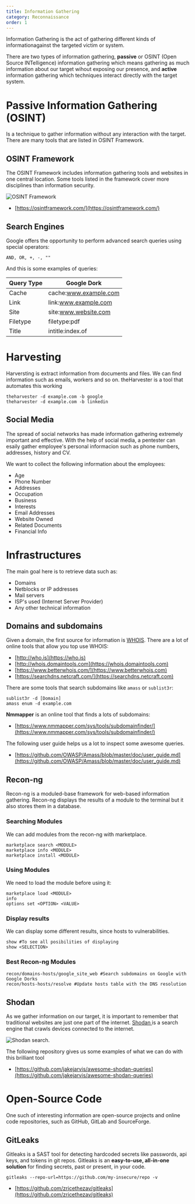 ```yaml
---
title: Information Gathering
category: Reconnaissance
order: 1
---
```


Information Gathering is the act of gathering different kinds of informationagainst the targeted victim or system.

There are two types of information gathering, **passive** or OSINT (Open Source INTelligence) information gathering which means gathering as much information about our target wihout exposing our presence, and **active** information gathering which techniques interact directly with the target system.

# Passive Information Gathering (OSINT)

Is a technique to gather information without any interaction with the target. There are many tools that are listed in OSINT Framework.

## OSINT Framework

The OSINT Framework includes information gathering tools and websites in one central location. Some tools listed in the framework cover more disciplines than information security.

![OSINT Framework](/hackingnotes/images/osint.png)

* [https://osintframework.com/](https://osintframework.com/)

## Search Engines

Google offers the opportunity to perform advanced search queries using special operators:

`AND, OR, +, -, ""`

And this is some examples of queries:

| Query Type | Google Dork           |
| ---------- | --------------------- |
| Cache      | cache:www.example.com |
| Link       | link:www.example.com  |
| Site       | site:www.website.com  |
| Filetype   | filetype:pdf          |
| Title      | intitle:index.of      |

# Harvesting

Harversting is extract information from documents and files. We can find information such as emails, workers and so on. theHarvester is a tool that automates this working

```
theharvester -d example.com -b google
theharvester -d example.com -b linkedin
```

## Social Media

The spread of social networks has made information gathering extremely important and effective. With the help of social media, a pentester can esaily gather employee's personal informacion such as phone numbers, addresses, history and CV.

We want to collect the following information about the employees:

* Age
* Phone Number
* Addresses
* Occupation
* Business
* Interests
* Email Addresses
* Website Owned
* Related Documents
* Financial Info

# Infrastructures

The main goal here is to retrieve data such as:

* Domains
* Netblocks or IP addresses
* Mail servers
* ISP's used (Internet Server Provider)
* Any other technical information

## Domains and subdomains

Given a domain, the first source for information is [WHOIS](https://tools.ietf.org/html/rfc3912). There are a lot of online tools that allow you top use WHOIS:

* [http://who.is](https://who.is)
* [http://whois.domaintools.com](https://whois.domaintools.com)
* [https://www.betterwhois.com/](https://www.betterwhois.com)
* [https://searchdns.netcraft.com/](https://searchdns.netcraft.com)

There are some tools that search subdomains like `amass` or `sublist3r`:

```
sublist3r -d [Domain]
amass enum -d example.com
```

**Nmmapper** is an online tool that finds a lots of subdomains:

* [https://www.nmmapper.com/sys/tools/subdomainfinder/](https://www.nmmapper.com/sys/tools/subdomainfinder/)

The following user guide helps us a lot to inspect some awesome queries.

* [https://github.com/OWASP/Amass/blob/master/doc/user_guide.md](https://github.com/OWASP/Amass/blob/master/doc/user_guide.md)

## Recon-ng

Recon-ng is a moduled-base framework for web-based information gathering. Recon-ng displays the results of a module to the terminal but it also stores them in a database.

### Searching Modules

We can add modules from the recon-ng with marketplace.

```
marketplace search <MODULE>
marketplace info <MODULE>
marketplace install <MODULE>
```

### Using Modules

We need to load the module before using it:

```
marketplace load <MODULE>
info
options set <OPTION> <VALUE>
```

### Display results

We can display some different results, since hosts to vulnerabilities.

```
show #To see all posibilities of displaying
show <SELECTION>
```

### Best Recon-ng Modules

```
recon/domains-hosts/google_site_web #Search subdomains on Google with Google Dorks
recon/hosts-hosts/resolve #Update hosts table with the DNS resolution
```

## Shodan

As we gather information on our target, it is important to remember that traditional websites are just one part of the internet. [Shodan ](https://www.shodan.io)is a search engine that crawls devices connected to the internet.

![Shodan search.](/hackingnotes/images/shodan.png)

The following repository gives us some examples of what we can do with this brilliant tool

* [https://github.com/jakejarvis/awesome-shodan-queries](https://github.com/jakejarvis/awesome-shodan-queries)

# Open-Source Code

One such of interesting information are open-source projects and online code repositories, such as GitHub, GitLab and SourceForge.

## GitLeaks

Gitleaks is a SAST tool for detecting hardcoded secrets like passwords, api keys, and tokens in git repos. Gitleaks is an **easy-to-use, all-in-one solution** for finding secrets, past or present, in your code.

```
gitleaks --repo-url=https://github.com/my-insecure/repo -v
```
* [https://github.com/zricethezav/gitleaks](https://github.com/zricethezav/gitleaks)
